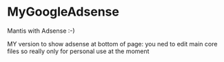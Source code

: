 # MyGoogleAdsense
Mantis with Adsense :-)

MY version to show adsense at bottom of page: you ned to edit main core files so really only for personal use at the moment
